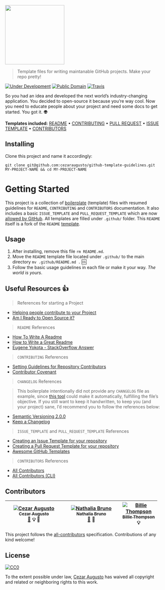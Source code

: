 <img src="project-logo.png" width="192" height="192" />

> Template files for writing maintanable GitHub projects. Make your repo pretty!

[![Under Development](https://img.shields.io/badge/under-development-orange.svg)](https://github.com/cezaraugusto/github-template-guidelines) [![Public Domain](https://img.shields.io/badge/public-domain-lightgrey.svg)](https://creativecommons.org/publicdomain/zero/1.0/) [![Travis](https://img.shields.io/travis/cezaraugusto/github-template-guidelines.svg)](http://github.com/cezaraugusto/github-template-guidelines)

So you had an idea and developed the next world’s industry-changing application. You decided to open-source it because you’re way cool. Now you need to educate people about your project and need some docs to get started. You got it. :alien:

  

**Templates included:** [README](/.github/README.md) • [CONTRIBUTING](/.github/CONTRIBUTING.md) • [PULL REQUEST](/.github/PULL_REQUEST_TEMPLATE.md) • [ISSUE TEMPLATE](/.github/ISSUE_TEMPLATE.md) • [CONTRIBUTORS](/.github/CONTRIBUTORS.md)

  

Installing
----------

Clone this project and name it accordingly:

`git clone git@github.com:cezaraugusto/github-template-guidelines.git MY-PROJECT-NAME && cd MY-PROJECT-NAME`

Getting Started
===============

This project is a collection of [boilerplate](http://whatis.techtarget.com/definition/boilerplate) (template) files with resumed guidelines for `README`, `CONTRIBUTING` and `CONTRIBUTORS` documentation. It also includes a basic `ISSUE_TEMPLATE` and `PULL_REQUEST_TEMPLATE` which are now [allowed by GitHub](https://github.com/blog/2111-issue-and-pull-request-templates). All templates are filled under `.github/` folder. This `README` itself is a fork of the `README` [template](.github/README.md).

Usage
-----

1.  After installing, remove this file `rm README.md`.
2.  Move the `README` template file located under `.github/` to the main directory `mv .github/README.md .` :cool:
3.  Follow the basic usage guidelines in each file or make it your way. *The world is yours*.

Useful Resources :thumbsup:
---------------------------

> References for starting a Project

-   [Helping people contribute to your Project](https://help.github.com/articles/helping-people-contribute-to-your-project/)
-   [Am I Ready to Open Source it?](https://gist.github.com/PurpleBooth/6f1ba788bf70fb501439#file-am-i-ready-to-open-source-this-md)

> `README` References

-   [How To Write A Readme](http://jfhbrook.github.io/2011/11/09/readmes.html)
-   [How to Write a Great Readme](https://robots.thoughtbot.com/how-to-write-a-great-readme)
-   [Eugene Yokota - StackOverflow Answer](http://stackoverflow.com/a/2304870)

> `CONTRIBUTING` References

-   [Setting Guidelines for Repository Contributors](https://help.github.com/articles/setting-guidelines-for-repository-contributors/)
-   [Contributor Covenant](http://contributor-covenant.org/)

> `CHANGELOG` References

> This boilerplate intentionally did not provide any `CHANGELOG` file as example, since [this tool](https://github.com/skywinder/github-changelog-generator) could make it automatically, fulfilling the file’s objective. If you still want to keep it handwritten, to keep you (and your project) sane, I’d recommend you to follow the references below:

-   [Semantic Versioning 2.0.0](http://semver.org/)
-   [Keep a Changelog](http://keepachangelog.com/)

> `ISSUE_TEMPLATE` and `PULL_REQUEST_TEMPLATE` References

-   [Creating an Issue Template for your repository](https://help.github.com/articles/creating-an-issue-template-for-your-repository/)
-   [Creating a Pull Request Template for your repository](https://help.github.com/articles/creating-a-pull-request-template-for-your-repository/)
-   [Awesome GitHub Templates](https://github.com/devspace/awesome-github-templates)

> `CONTRIBUTORS` References

-   [All Contributors](https://github.com/kentcdodds/all-contributors/)
-   [All Contributors (CLI)](https://github.com/jfmengels/all-contributors-cli)

Contributors
------------

<table style="width:98%;"><colgroup><col style="width: 37%" /><col style="width: 37%" /><col style="width: 24%" /></colgroup><thead><tr class="header"><th><a href="http://cezaraugusto.net"><img src="https://avatars.githubusercontent.com/cezaraugusto?s=100" alt="Cezar Augusto" /><br />
<sub>Cezar Augusto</sub></a><br />
<a href="git@github.com:cezaraugusto/You-Dont-Know-JS/commits?author=cezaraugusto">📖</a> 💡 👀</th><th><a href="http://nathaliabruno.com"><img src="https://avatars.githubusercontent.com/nathaliabruno?s=100" alt="Nathalia Bruno" /><br />
<sub>Nathalia Bruno</sub></a><br />
<a href="git@github.com:cezaraugusto/You-Dont-Know-JS/commits?author=nathaliabruno">📖</a> 👀</th><th><a href="http://purplebooth.co.uk"><img src="https://avatars.githubusercontent.com/PurpleBooth?s=100" alt="Billie Thompson" /><br />
<sub>Billie Thompson</sub></a><br />
💡</th></tr></thead><tbody></tbody></table>

This project follows the [all-contributors](https://github.com/kentcdodds/all-contributors) specification. Contributions of any kind welcome!

License
-------

[![CC0](https://i.creativecommons.org/p/zero/1.0/88x31.png)](https://creativecommons.org/publicdomain/zero/1.0/)

To the extent possible under law, [Cezar Augusto](http://cezaraugusto.net) has waived all copyright and related or neighboring rights to this work.
